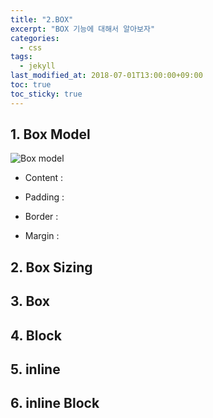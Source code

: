 ```yaml
---
title: "2.BOX"
excerpt: "BOX 기능에 대해서 알아보자"
categories:
  - css
tags:
  - jekyll
last_modified_at: 2018-07-01T13:00:00+09:00
toc: true
toc_sticky: true
---
```


## 1. Box Model

![Box model](https://hackernoon.com/hn-images/1*2jZwpWH9XO_QllhEpyGqMA.png)

- Content :

* Padding :

- Border :

- Margin :

## 2. Box Sizing

## 3. Box

## 4. Block

## 5. inline

## 6. inline Block
